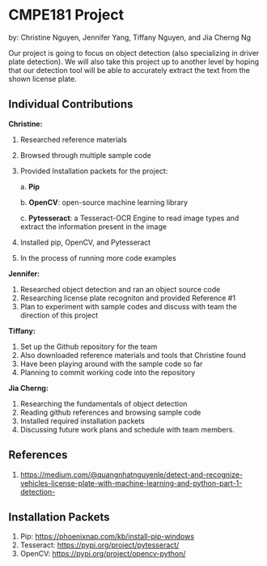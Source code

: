 # CMPE181 Project
by: Christine Nguyen, Jennifer Yang, Tiffany Nguyen, and Jia Cherng Ng


Our project is going to focus on object detection (also specializing in driver plate detection). We will also take this project up to another level by hoping that our detection tool will be able to accurately extract the text from the shown license plate.

## Individual Contributions
**Christine:**
1. Researched reference materials
2. Browsed through multiple sample code
3. Provided Installation packets for the project: 

   a. **Pip**
   
   b. **OpenCV**: open-source machine learning library
   
   c. **Pytesseract**: a Tesseract-OCR Engine to read image types and extract the information present in the image

4. Installed pip, OpenCV, and Pytesseract
5. In the process of running more code examples

**Jennifer:**
1. Researched object detection and ran an object source code
2. Researching license plate recogniton and provided Reference #1
3. Plan to experiment with sample codes and discuss with team the direction of this project

**Tiffany:**
1. Set up the Github repository for the team
2. Also downloaded reference materials and tools that Christine found
3. Have been playing around with the sample code so far 
4. Planning to commit working code into the repository


**Jia Cherng:**
1. Researching the fundamentals of object detection
2. Reading github references and browsing sample code
3. Installed required installation packets
4. Discussing future work plans and schedule with team members.

## References
1. https://medium.com/@quangnhatnguyenle/detect-and-recognize-vehicles-license-plate-with-machine-learning-and-python-part-1-detection-


## Installation Packets
1. Pip: https://phoenixnap.com/kb/install-pip-windows
2. Tesseract: https://pypi.org/project/pytesseract/
3. OpenCV: https://pypi.org/project/opencv-python/
